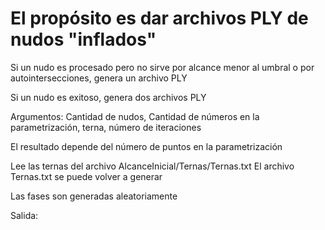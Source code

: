 # El propósito es dar archivos PLY de nudos "inflados"

Si un nudo es procesado pero no sirve por alcance menor al umbral o por autointersecciones, genera un archivo PLY

Si un nudo es exitoso, genera dos archivos PLY

Argumentos: Cantidad de nudos, Cantidad de números en la parametrización, terna, número de iteraciones

El resultado depende del número de puntos en la parametrización

Lee las ternas del archivo AlcanceInicial/Ternas/Ternas.txt
El archivo Ternas.txt se puede volver a generar

Las fases son generadas aleatoriamente


Salida:

